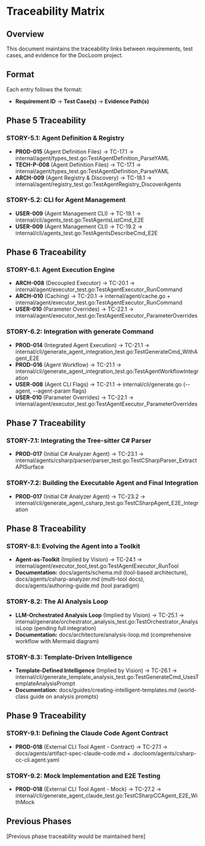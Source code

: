 # Traceability Matrix

## Overview
This document maintains the traceability links between requirements, test cases, and evidence for the DocLoom project.

## Format
Each entry follows the format:
- **Requirement ID** → **Test Case(s)** → **Evidence Path(s)**

## Phase 5 Traceability

### STORY-5.1: Agent Definition & Registry
- **PROD-015** (Agent Definition Files) → TC-17.1 → internal/agent/types_test.go:TestAgentDefinition_ParseYAML
- **TECH-P-008** (Agent Definition Files) → TC-17.1 → internal/agent/types_test.go:TestAgentDefinition_ParseYAML
- **ARCH-009** (Agent Registry & Discovery) → TC-18.1 → internal/agent/registry_test.go:TestAgentRegistry_DiscoverAgents

### STORY-5.2: CLI for Agent Management
- **USER-009** (Agent Management CLI) → TC-19.1 → internal/cli/agents_test.go:TestAgentsListCmd_E2E
- **USER-009** (Agent Management CLI) → TC-19.2 → internal/cli/agents_test.go:TestAgentsDescribeCmd_E2E

## Phase 6 Traceability

### STORY-6.1: Agent Execution Engine
- **ARCH-008** (Decoupled Executor) → TC-20.1 → internal/agent/executor_test.go:TestAgentExecutor_RunCommand
- **ARCH-010** (Caching) → TC-20.1 → internal/agent/cache.go + internal/agent/executor_test.go:TestAgentExecutor_RunCommand
- **USER-010** (Parameter Overrides) → TC-22.1 → internal/agent/executor_test.go:TestAgentExecutor_ParameterOverrides

### STORY-6.2: Integration with generate Command
- **PROD-014** (Integrated Agent Execution) → TC-21.1 → internal/cli/generate_agent_integration_test.go:TestGenerateCmd_WithAgent_E2E
- **PROD-016** (Agent Workflow) → TC-21.1 → internal/cli/generate_agent_integration_test.go:TestAgentWorkflowIntegration
- **USER-008** (Agent CLI Flags) → TC-21.1 → internal/cli/generate.go (--agent, --agent-param flags)
- **USER-010** (Parameter Overrides) → TC-22.1 → internal/agent/executor_test.go:TestAgentExecutor_ParameterOverrides

## Phase 7 Traceability

### STORY-7.1: Integrating the Tree-sitter C# Parser
- **PROD-017** (Initial C# Analyzer Agent) → TC-23.1 → internal/agents/csharp/parser/parser_test.go:TestCSharpParser_ExtractAPISurface

### STORY-7.2: Building the Executable Agent and Final Integration  
- **PROD-017** (Initial C# Analyzer Agent) → TC-23.2 → internal/cli/generate_agent_csharp_test.go:TestCSharpAgent_E2E_Integration

## Phase 8 Traceability

### STORY-8.1: Evolving the Agent into a Toolkit
- **Agent-as-Toolkit** (Implied by Vision) → TC-24.1 → internal/agent/executor_tool_test.go:TestAgentExecutor_RunTool
- **Documentation:** docs/agents/schema.md (tool-based architecture), docs/agents/csharp-analyzer.md (multi-tool docs), docs/agents/authoring-guide.md (tool paradigm)

### STORY-8.2: The AI Analysis Loop
- **LLM-Orchestrated Analysis Loop** (Implied by Vision) → TC-25.1 → internal/generate/orchestrator_analysis_test.go:TestOrchestrator_AnalysisLoop (pending full integration)
- **Documentation:** docs/architecture/analysis-loop.md (comprehensive workflow with Mermaid diagram)

### STORY-8.3: Template-Driven Intelligence
- **Template-Defined Intelligence** (Implied by Vision) → TC-26.1 → internal/cli/generate_template_analysis_test.go:TestGenerateCmd_UsesTemplateAnalysisPrompt
- **Documentation:** docs/guides/creating-intelligent-templates.md (world-class guide on analysis prompts)

## Phase 9 Traceability

### STORY-9.1: Defining the Claude Code Agent Contract
- **PROD-018** (External CLI Tool Agent - Contract) → TC-27.1 → docs/agents/artifact-spec-claude-code.md + .docloom/agents/csharp-cc-cli.agent.yaml

### STORY-9.2: Mock Implementation and E2E Testing
- **PROD-018** (External CLI Tool Agent - Mock) → TC-27.2 → internal/cli/generate_agent_claude_test.go:TestCSharpCCAgent_E2E_WithMock

## Previous Phases
[Previous phase traceability would be maintained here]